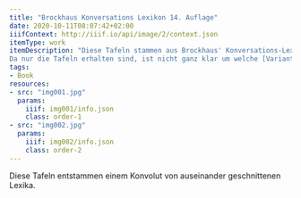 ```yaml
---
title: "Brockhaus Konversations Lexikon 14. Auflage"
date: 2020-10-11T08:07:42+02:00
iiifContext: http://iiif.io/api/image/2/context.json
itemType: work
itemDescription: "Diese Tafeln stammen aus Brockhaus' Konversations-Lexikon, 14. Auflage, erschienen 1892 - 1895 im Brockhaus Verlag, Leipzig.
Da nur die Tafeln erhalten sind, ist nicht ganz klar um welche [Variante der 14. Auflage](https://de.wikipedia.org/wiki/Liste_der_Ausgaben_des_Brockhaus-Konversationslexikons) es sich handelt."
tags:
- Book
resources:
- src: "img001.jpg"
  params:
    iiif: img001/info.json
    class: order-1
- src: "img002.jpg"
  params:
    iiif: img002/info.json
    class: order-2
---
```

Diese Tafeln entstammen einem Konvolut von auseinander geschnittenen Lexika.

<!--more-->
